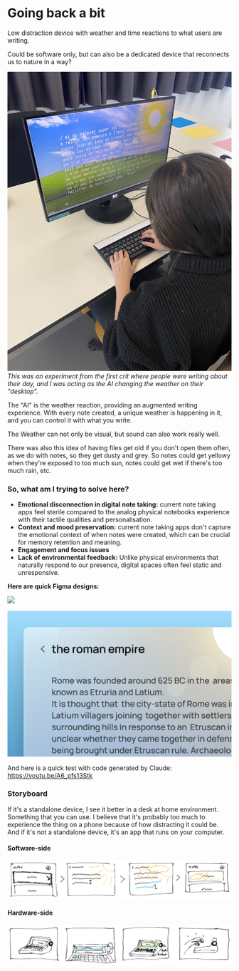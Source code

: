 # Going back a bit

Low distraction device with weather and time reactions to what users are writing.

Could be software only, but can also be a dedicated device that reconnects us to nature in a way?

![](../../00-09%20Resources/09%20Assets/IMG_9304.jpeg)
*This was an experiment from the first crit where people were writing about their day, and I was acting as the AI changing the weather on their "desktop".*

The "AI" is the weather reaction, providing an augmented writing experience.
With every note created, a unique weather is happening in it, and you can control it with what you write.

The Weather can not only be visual, but sound can also work really well.

There was also this idea of having files get old if you don't open them often, as we do with notes, so they get dusty and grey. So notes could get yellowy when they're exposed to too much sun, notes could get wet if there's too much rain, etc.

### So, what am I trying to solve here?
- **Emotional disconnection in digital note taking:** current note taking apps feel sterile compared to the analog physical notebooks experience with their tactile qualities and personalisation.
- **Context and mood preservation:** current note taking apps don't capture the emotional context of when notes were created, which can be crucial for memory retention and meaning.
- **Engagement and focus issues**
- **Lack of environmental feedback:** Unlike physical environments that naturally respond to our presence, digital spaces often feel static and unresponsive.

**Here are quick Figma designs:**

![](../../00-09%20Resources/09%20Assets/master-project-weather-notebook.gif)

![](../../00-09%20Resources/09%20Assets/Screenshot%202025-04-20%20at%2014.17.42.png)

And here is a quick test with code generated by Claude:
https://youtu.be/A6_pfs13Stk

### Storyboard
If it's a standalone device, I see it better in a desk at home environment. Something that you can use. I believe that it's probably too much to experience the thing on a phone because of how distracting it could be. And if it's not a standalone device, it's an app that runs on your computer.

#### Software-side
![](../../00-09%20Resources/09%20Assets/Storyboarding.jpg)

#### Hardware-side
![](../../00-09%20Resources/09%20Assets/Storyboarding_2%201.jpg)
